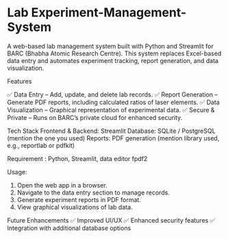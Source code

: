 # Lab Experiment-Management-System

A web-based lab management system built with Python and Streamlit for BARC (Bhabha Atomic Research Centre). This system replaces Excel-based data entry and automates experiment tracking, report generation, and data visualization.

Features

✅ Data Entry – Add, update, and delete lab records.
✅ Report Generation – Generate PDF reports, including calculated ratios of laser elements.
✅ Data Visualization – Graphical representation of experimental data.
✅ Secure & Private – Runs on BARC’s private cloud for enhanced security.

Tech Stack
Frontend & Backend: Streamlit
Database: SQLite / PostgreSQL (mention the one you used)
Reports: PDF generation (mention library used, e.g., reportlab or pdfkit)

Requirement : Python, Streamlit, data editor fpdf2

Usage:
1. Open the web app in a browser.
2. Navigate to the data entry section to manage records.
3. Generate experiment reports in PDF format.
4. View graphical visualizations of lab data.
   
Future Enhancements
✅ Improved UI/UX
✅ Enhanced security features
✅ Integration with additional database options
